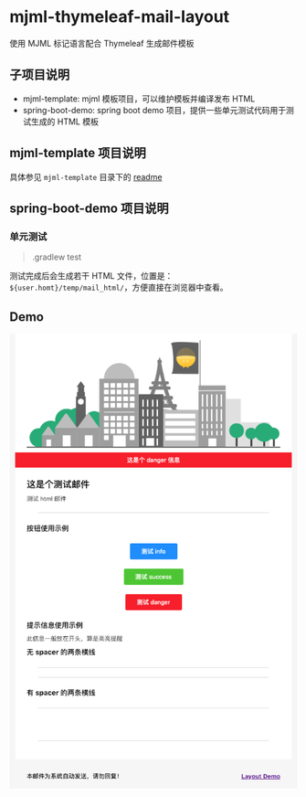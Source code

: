 # mjml-thymeleaf-mail-layout

使用 MJML 标记语言配合 Thymeleaf 生成邮件模板

## 子项目说明

- mjml-template: mjml 模板项目，可以维护模板并编译发布 HTML
- spring-boot-demo: spring boot demo 项目，提供一些单元测试代码用于测试生成的 HTML 模板

## mjml-template 项目说明

具体参见 `mjml-template` 目录下的 [readme](mjml-template/README.md)

## spring-boot-demo 项目说明

### 单元测试

> .gradlew test

测试完成后会生成若干 HTML 文件，位置是： `${user.homt}/temp/mail_html/`，方便直接在浏览器中查看。


## Demo

![样例展示](snapshot/mail-demo.png "样例图片")
